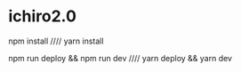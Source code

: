 # ichiro2.0

npm install ////
yarn install

npm run deploy && npm run dev ////
yarn deploy && yarn dev
